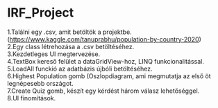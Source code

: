 # IRF_Project
1.Találni egy .csv, amit betöltök a projektbe.(https://www.kaggle.com/tanuprabhu/population-by-country-2020)  
2.Egy class létrehozása a .csv betöltéséhez.  
3.Kezdetleges UI megtervezése.  
4.TextBox kereső felület a dataGridView-hoz, LINQ funkcionalitással.  
5.LoadAll funckió az adatbázis újbóli betöltéséhez.  
6.Highest Population gomb (Oszlopdiagram, ami megmutatja az első öt legnépesebb országot.  
7.Create Quiz gomb, készít egy kérdést három válasz lehetőséggel.  
8.UI finomítások.
